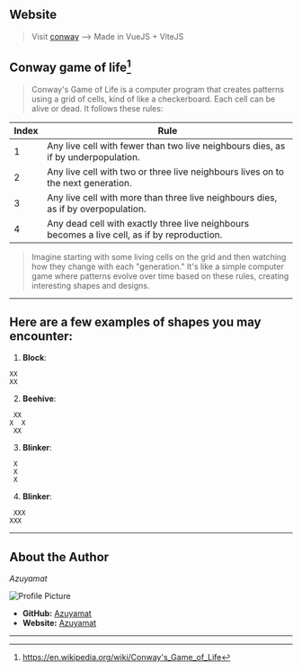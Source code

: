## Website
> Visit [conway](https://conway.azuyamat.com) --> Made in VueJS + ViteJS

## Conway game of life[^1]

> Conway's Game of Life is a computer program that creates patterns using a grid of cells, kind of like a checkerboard. Each cell can be alive or dead. It follows these rules:

| Index | Rule |
| --- | --- |
| 1 | Any live cell with fewer than two live neighbours dies, as if by underpopulation. |
| 2 | Any live cell with two or three live neighbours lives on to the next generation. |
| 3 | Any live cell with more than three live neighbours dies, as if by overpopulation. |
| 4 | Any dead cell with exactly three live neighbours becomes a live cell, as if by reproduction. |

> Imagine starting with some living cells on the grid and then watching how they change with each "generation." It's like a simple computer game where patterns evolve over time based on these rules, creating interesting shapes and designs.
___
## Here are a few examples of shapes you may encounter:
1. **Block**:
```
XX
XX
```
2. **Beehive**:
```
 XX
X  X
 XX
```
3. **Blinker**:
```
 X
 X
 X
```
4. **Blinker**:
```
 XXX
XXX
```
___
## About the Author

*Azuyamat*

![Profile Picture](https://media.discordapp.net/attachments/839527216534388807/1147749523473575977/azuyamatpfpfinal.png?width=105&height=105)
- **GitHub:** [Azuyamat](https://github.com/azuyamat)
- **Website:** [Azuyamat](https://azuyamat.com)

---


[^1]: https://en.wikipedia.org/wiki/Conway's_Game_of_Life
